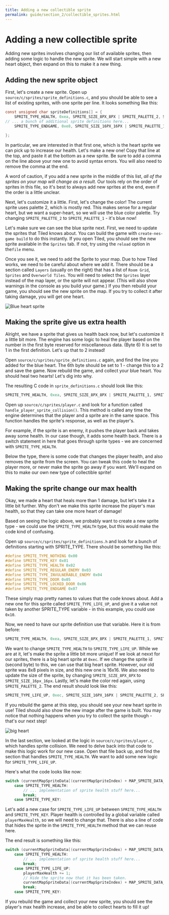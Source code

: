 ```yaml
---
title: Adding a new collectible sprite
permalink: guide/section_2/collectible_sprites.html
---
```

# Adding a new collectible sprite

Adding new sprites involves changing our list of available sprites, then adding some logic to handle the new sprite.
We will start simple with a new heart object, then expand on this to make it a new thing.

## Adding the new sprite object

First, let's create a new sprite. Open up `source/c/sprites/sprite_definitions.c`, and you should be able to see a list
of existing sprites, with one sprite per line. It looks something llke this:

```c
const unsigned char spriteDefinitions[] = {
    SPRITE_TYPE_HEALTH, 0xea, SPRITE_SIZE_8PX_8PX | SPRITE_PALETTE_2, SPRITE_ANIMATION_NONE, SPRITE_MOVEMENT_NONE, 1, 0x00, 0x00,
// ... a bunch of additional sprite definitions here...
    SPRITE_TYPE_ENDGAME, 0xe8, SPRITE_SIZE_16PX_16PX | SPRITE_PALETTE_1, SPRITE_ANIMATION_NONE, SPRITE_MOVEMENT_NONE, 0x00, 0x00, 0x00

};
```

In particular, we are interested in that first one, which is the heart sprite we can pick up to
increase our health. Let's make a new one! Copy that line at the top, and paste it at the bottom as
a new sprite. Be sure to add a comma on the line above your new one to avoid syntax errors. You will
also need to remove the comma at the end. 

A word of caution, if you add a new sprite in the middle of this list, _all of the sprites on your 
map will change as a result._ Our tools rely on the order of sprites in this file, so it's best
to always add new sprites at the end, even if the order is a little unclear.

Next, let's customize it a little. First, let's change the color! The current sprite uses palette 2, 
which is mostly red. This makes sense for a regular heart, but we want a super-heart, so we will use
the blue color palette. Try changing `SPRITE_PALETTE_2` to `SPRITE_PALETTE_1` - it's blue now! 

Let's make sure we can see the blue sprite next. First, we need to update the sprites that Tiled
knows about. You can build the game with `create-nes-game build` to do this instantly. If you open 
Tiled, you should see the new sprite available in the `Sprites` tab. If not, try using the 
`reload` option in the`file` menu.

Once you see it, we need to add the Sprite to your map. Due to how Tiled works, we need to be careful
about where we add it. There should be a section called `Layers` (usually on the right) that has a list
of `Room Grid`, `Sprites` and `Overworld Tiles`. You will need to select the `Sprites` layer
instead of the map layer, or the sprite will not appear. (This will also show warnings in the console as
you build your game.) If you then rebuild your game, you should see the
new sprite on the map. If you try to collect it after taking damage, you will get one heart. 

![Blue heart sprite](../images/blue_heart.png)

## Making the sprite give us extra health

Alright, we have a sprite that gives us health back now, but let's customize it a little bit
more. The engine has some logic to heal the player based on the number in the first byte
reserved for miscellaneous data. (Byte 6) It is set to 1 in the first definition. Let's
up that to 2 instead! 

Open `source/c/sprites/sprite_definitions.c` again, and find the line you added for the blue
heart. The 6th byte should be set to 1 - change this to a 2 and save the game. Now rebuild
the game, and collect your blue heart. You should heal two hearts! Let's dig into why.

The resulting C code in `sprite_definitions.c` should look like this:
```c
SPRITE_TYPE_HEALTH, 0xea, SPRITE_SIZE_8PX_8PX | SPRITE_PALETTE_1, SPRITE_ANIMATION_NONE, SPRITE_MOVEMENT_NONE, 2, 0x00, 0x00
```

Open up `source/c/sprites/player.c` and look for a function called `handle_player_sprite_collision()`.
This method is called any time the engine determines that the player and a sprite are in
the same space. This function handles the sprite's response, as well as the player's. 

For example, if  the sprite is an enemy, it pushes the player back and takes away some 
health. In our case though, it adds some health back. There is a switch statement in here 
that goes through sprite types - we are concerned with `SPRITE_TYPE_HEALTH`.

Below the type, there is some code that changes the player health, and also removes
the sprite from the screen. You can tweak this code to heal the player more, or
never make the sprite go away if you want. We'll expand on this to make our own
new type of collectible sprite!

## Making the sprite change our max health

Okay, we made a heart that heals more than 1 damage, but let's take it a little bit
further. Why don't we make this sprite increase the player's max health, so that they
can take one more heart of damage!

Based on seeing the logic above, we probably want to create a new sprite type - we 
could use the `SPRITE_TYPE_HEALTH` type, but this would make the code kind of confusing.

Open up `source/c/sprites/sprite_definitions.h` and look for a bunch of definitions starting
with SPRITE_TYPE. There should be something like this: 

```c
#define SPRITE_TYPE_NOTHING 0x00
#define SPRITE_TYPE_KEY 0x01
#define SPRITE_TYPE_HEALTH 0x02
#define SPRITE_TYPE_REGULAR_ENEMY 0x03 
#define SPRITE_TYPE_INVULNERABLE_ENEMY 0x04
#define SPRITE_TYPE_DOOR 0x05
#define SPRITE_TYPE_LOCKED_DOOR 0x06
#define SPRITE_TYPE_ENDGAME 0x07
```

These simply map pretty names to values that the code knows about. Add a new one for
this sprite called `SPRITE_TYPE_LIFE_UP`, and give it a value not taken by another 
SPRITE_TYPE variable - in this example, you could use `0x10`. 

Now, we need to have our sprite definition use that variable. Here it is from before:

```c
SPRITE_TYPE_HEALTH, 0xea, SPRITE_SIZE_8PX_8PX | SPRITE_PALETTE_1, SPRITE_ANIMATION_NONE, SPRITE_MOVEMENT_NONE, 2, 0x00, 0x00
```

We want to change `SPRITE_TYPE_HEALTH` to `SPRITE_TYPE_LIFE_UP`. While we are at it, let's
make the sprite a little bit more unique! If we look at nexxt for our sprites, there is
a big heart sprite at `0xec`. If we change the sprite id (second byte) to this, we can 
use that big heart sprite. However, our old sprite was 8x8 pixels in size, and this new 
one is 16x16. We also need to update the size of the sprite, by changing 
`SPRITE_SIZE_8PX_8PX` to `SPRITE_SIZE_16px_16px`. Lastly, let's make the color red again,
using `SPRITE_PALETTE_2`. The end result should look like this: 

```c
SPRITE_TYPE_LIFE_UP, 0xec, SPRITE_SIZE_16PX_16PX | SPRITE_PALETTE_2, SPRITE_ANIMATION_NONE, SPRITE_MOVEMENT_NONE, 2, 0x00, 0x00
```

If you rebuild the game at this step, you should see your new heart sprite in use!
Tiled should also show the new image after the game is built. You may notice that
nothing happens when you try to collect the sprite though - that's our next step!

![big heart](../images/big_heart.png)

In the last section, we looked at the logic in `source/c/sprites/player.c`, which 
handles sprite collision. We need to delve back into that code to make this logic
work for our new case. Open that file back up, and find the section that handles
`SPRITE_TYPE_HEALTH`. We want to add some new logic for `SPRITE_TYPE_LIFE_UP`.

Here's what the code looks like now: 

```c
switch (currentMapSpriteData[(currentMapSpriteIndex) + MAP_SPRITE_DATA_POS_TYPE]) {
    case SPRITE_TYPE_HEALTH:
        // ... implementation of sprite health stuff here...
        break;
    case SPRITE_TYPE_KEY:

```

Let's add a new case for `SPRITE_TYPE_LIFE_UP` between `SPRITE_TYPE_HEALTH` and 
`SPRITE_TYPE_KEY`. Player health is controlled by a global variable called 
`playerMaxHealth`, so we will need to change that. There is also a line of code
that hides the sprite in the `SPRITE_TYPE_HEALTH` method that we can reuse here.

The end result is something like this: 

```c
switch (currentMapSpriteData[(currentMapSpriteIndex) + MAP_SPRITE_DATA_POS_TYPE]) {
    case SPRITE_TYPE_HEALTH:
        // ... implementation of sprite health stuff here...
        break;
    case SPRITE_TYPE_LIFE_UP:
        playerMaxHealth += 1;
        // Hide the sprite now that it has been taken.
        currentMapSpriteData[(currentMapSpriteIndex) + MAP_SPRITE_DATA_POS_TYPE] = SPRITE_TYPE_OFFSCREEN;
        break;
    case SPRITE_TYPE_KEY:

```

If you rebuild the game and collect your new sprite, you should see the player's
max health increase, and be able to collect hearts to fill it up!